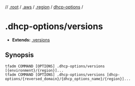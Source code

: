 // [.root] / [.aws] / [.region] / [dhcp-options] /

# .dhcp-options/versions

- **Extends:** [.versions](../.versions.md)

## Synopsis

```
tfadm COMMAND [OPTIONS] .dhcp-options/versions [{environment}/{region}]...
tfadm COMMAND [OPTIONS] .dhcp-options/versions [dhcp-options/{reversed_domain}/{dhcp_options_name}/{region}]...
```

[.aws]: ../README.md
[.region]: ../.region.md
[.root]: ../../../../.tfadm/resources/README.md
[dhcp-options]: ../dhcp-options.md
